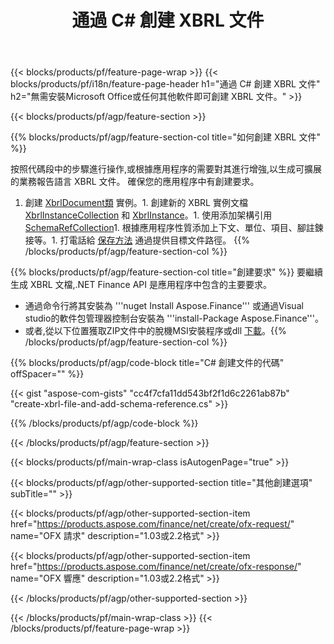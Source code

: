 ﻿---
title: 通過 C# 創建 XBRL 文件
description: XBRL 文件創建的示例代碼。 使用 API 示例代碼在基於 .NET 的應用程序中批量生成 XBRL 文件。 
url: /zh-hant/net/create/xbrl/
family: finance
platformtag: net
feature: create
informat: XBRL
outformat: 
otherformats: 
---
{{< blocks/products/pf/feature-page-wrap >}}
{{< blocks/products/pf/i18n/feature-page-header h1="通過 C# 創建 XBRL 文件" h2="無需安裝Microsoft Office或任何其他軟件即可創建 XBRL 文件。" >}}

{{< blocks/products/pf/agp/feature-section >}}

{{% blocks/products/pf/agp/feature-section-col title="如何創建 XBRL 文件" %}}

按照代碼段中的步驟進行操作,或根據應用程序的需要對其進行增強,以生成可擴展的業務報告語言 XBRL 文件。 確保您的應用程序中有創建要求。

1. 創建 [XbrlDocument類](https://apireference.aspose.com/finance/net/aspose.finance.xbrl/xbrldocument) 實例。1. 創建新的 XBRL 實例文檔 [XbrlInstanceCollection](https://apireference.aspose.com/finance/net/aspose.finance.xbrl/xbrlinstancecollection) 和 [XbrlInstance](https://apireference.aspose.com/finance/net/aspose.finance.xbrl/xbrlinstance)。1. 使用添加架構引用 [SchemaRefCollection](https://apireference.aspose.com/finance/net/aspose.finance.xbrl/schemarefcollection)1. 根據應用程序性質添加上下文、單位、項目、腳註鍊接等。1. 打電話給 [保存方法](https://apireference.aspose.com/finance/net/aspose.finance.xbrl.xbrldocument/save/methods/1) 通過提供目標文件路徑。
{{% /blocks/products/pf/agp/feature-section-col %}}

{{% blocks/products/pf/agp/feature-section-col title="創建要求" %}}
要繼續生成 XBRL 文檔,.NET Finance API 是應用程序中包含的主要要求。 
- 通過命令行將其安裝為 '''nuget Install Aspose.Finance''' 或通過Visual studio的軟件包管理器控制台安裝為 '''install-Package Aspose.Finance'''。
- 或者,從以下位置獲取ZIP文件中的脫機MSI安裝程序或dll [下載](https://downloads.aspose.com/finance/net)。{{% /blocks/products/pf/agp/feature-section-col %}}

{{% blocks/products/pf/agp/code-block title="C# 創建文件的代碼" offSpacer="" %}}

{{< gist "aspose-com-gists" "cc4f7cfa11dd543bf2f1d6c2261ab87b" "create-xbrl-file-and-add-schema-reference.cs" >}}

{{% /blocks/products/pf/agp/code-block %}}

{{< /blocks/products/pf/agp/feature-section >}}

{{< blocks/products/pf/main-wrap-class isAutogenPage="true" >}}

{{< blocks/products/pf/agp/other-supported-section title="其他創建選項" subTitle="" >}}

{{< blocks/products/pf/agp/other-supported-section-item href="https://products.aspose.com/finance/net/create/ofx-request/" name="OFX 請求" description="1.03或2.2格式" >}}

{{< blocks/products/pf/agp/other-supported-section-item href="https://products.aspose.com/finance/net/create/ofx-response/" name="OFX 響應" description="1.03或2.2格式" >}}

{{< /blocks/products/pf/agp/other-supported-section >}}

{{< /blocks/products/pf/main-wrap-class >}}
{{< /blocks/products/pf/feature-page-wrap >}}